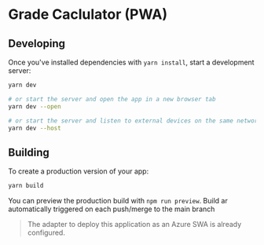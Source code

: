 # Grade Caclulator (PWA)

## Developing

Once you've installed dependencies with `yarn install`, start a development server:

```bash
yarn dev

# or start the server and open the app in a new browser tab
yarn dev --open

# or start the server and listen to external devices on the same network
yarn dev --host
```

## Building

To create a production version of your app:

```bash
yarn build
```

You can preview the production build with `npm run preview`.
Build ar automatically triggered on each push/merge to the main branch

> The adapter to deploy this application as an Azure SWA is already configured.
